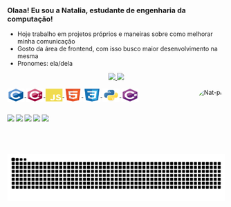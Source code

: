 ### Olaaa! Eu sou a Natalia, estudante de engenharia da computação! 

- Hoje trabalho em projetos próprios e maneiras sobre como melhorar minha comunicação
- Gosto da área de frontend, com isso busco maior desenvolvimento na mesma
- Pronomes: ela/dela

<div align="center">
  <a href="https://github.com/natmartins99">
  <img height="180em" src="https://github-readme-stats.vercel.app/api?username=natmartins99&show_icons=true&theme=dracula&include_all_commits=true&count_private=true"/>
  <img height="180em" src="https://github-readme-stats.vercel.app/api/top-langs/?username=natmartins99&layout=compact&langs_count=7&theme=dracula"/>
</div>
  
  <div style="display: inline_block"><br>
  <img align="center" alt="Nat-C" height="30" width="40" src="https://raw.githubusercontent.com/devicons/devicon/master/icons/c/c-original.svg">
  <img align="center" alt="Nat-C++" height="30" width="40" src="https://raw.githubusercontent.com/devicons/devicon/master/icons/cplusplus/cplusplus-original.svg">
  <img align="center" alt="Nati-Js" height="30" width="40" src="https://raw.githubusercontent.com/devicons/devicon/master/icons/javascript/javascript-plain.svg">
  <img align="center" alt="Nat-HTML" height="30" width="40" src="https://raw.githubusercontent.com/devicons/devicon/master/icons/html5/html5-original.svg">
  <img align="center" alt="Nat-CSS" height="30" width="40" src="https://raw.githubusercontent.com/devicons/devicon/master/icons/css3/css3-original.svg">
  <img align="center" alt="Nat-Python" height="30" width="40" src="https://raw.githubusercontent.com/devicons/devicon/master/icons/python/python-original.svg">
  <img align="center" alt="Nat-Csharp" height="30" width="40" src="https://raw.githubusercontent.com/devicons/devicon/master/icons/csharp/csharp-original.svg">
  <img align="right" alt="Nat-pic" height="150" style="border-radius:50px;" src="https://cdn.discordapp.com/attachments/924449934386794539/924450482515222568/git.png">
</div>
  
  ##
  
 <div>
  <a href="https://www.facebook.com/natalia.martins.501598" target="_blank"><img src="https://img.shields.io/badge/Facebook-1877F2?style=for-the-badge&logo=facebook&logoColor=white" target="_blank"></a>
  <a href="https://twitter.com/nataliadias76" target="_blank"><img src="https://img.shields.io/badge/Twitter-1DA1F2?style=for-the-badge&logo=twitter&logoColor=white" target="_blank"></a>
  <a href="https://www.linkedin.com/in/nat%C3%A1lia-martins-b82950198/" target="_blank"><img src="https://img.shields.io/badge/-LinkedIn-%230077B5?style=for-the-badge&logo=linkedin&logoColor=white" target="_blank"></a> 
 <a href="https://t.me/Natmdiass" target="_blank"><img src="https://img.shields.io/badge/Telegram-2CA5E0?style=for-the-badge&logo=telegram&logoColor=white" target="_blank"></a> 
  <a href = "mailto:contatonat.mds6@gmail.com"><img src="https://img.shields.io/badge/-Gmail-%23333?style=for-the-badge&logo=gmail&logoColor=white" target="_blank"></a>
   
  ![Snake animation](https://github.com/natmartins99/natmartins99/blob/output/github-contribution-grid-snake.svg)
   
 </div>
